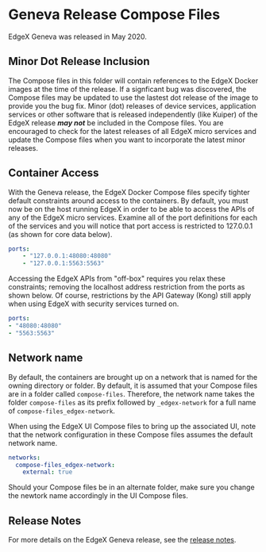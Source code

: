 # Geneva Release Compose Files

EdgeX Geneva was released in May 2020.

## Minor Dot Release Inclusion
The Compose files in this folder will contain references to the EdgeX Docker images at the time of the release.  If a signficant bug was discovered, the Compose files may be updated to use the lastest dot release of the image to provide you the bug fix.  Minor (dot) releases of device services, application services or other software that is released independently (like Kuiper) of the EdgeX release ***may not*** be included in the Compose files.  You are encouraged to check for the latest releases of all EdgeX micro services and update the Compose files when you want to incorporate the latest minor releases.

## Container Access
With the Geneva release, the EdgeX Docker Compose files specify tighter default constraints around access to the containers.  By default, you must now be on the host running EdgeX in order to be able to access the APIs of any of the EdgeX micro services.  Examine all of the port definitions for each of the services and you will notice that port access is restricted to 127.0.0.1 (as shown for core data below).

``` yaml
ports:
    - "127.0.0.1:48080:48080"
    - "127.0.0.1:5563:5563"
```

Accessing the EdgeX APIs from "off-box" requires you relax these constraints; removing the localhost address restriction from the ports as shown below.  Of course, restrictions by the API Gateway (Kong) still apply when using EdgeX with security services turned on.

``` yaml
ports:
- "48080:48080"
- "5563:5563"
```

## Network name
By default, the containers are brought up on a network that is named for the owning directory or folder.  By default, it is assumed that your Compose files are in a folder called `compose-files`.  Therefore, the network name takes the folder `compose-files` as its prefix followed by `_edgex-network` for a full name of `compose-files_edgex-network`.  

When using the EdgeX UI Compose files to bring up the associated UI, note that the network configuration in these Compose files assumes the default network name.

``` yaml
networks:
  compose-files_edgex-network:
    external: true
```

Should your Compose files be in an alternate folder, make sure you change the newtork name accordingly in the UI Compose files.

## Release Notes
For more details on the EdgeX Geneva release, see the [release notes](https://wiki.edgexfoundry.org/display/FA/Geneva). 
